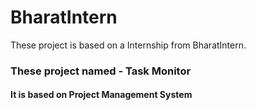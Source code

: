 # BharatIntern
These project is based on a Internship from BharatIntern. 
<h3>These project named - Task Monitor</h3>
<h4>It is based on Project Management System</h4>
